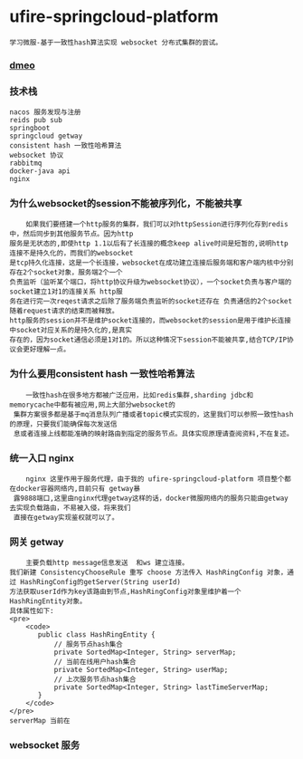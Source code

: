 # ufire-springcloud-platform
    学习微服-基于一致性hash算法实现 websocket 分布式集群的尝试。
### [dmeo](http://websocket.ufiredong.cn/ufire-websocket-ui/)
### 技术栈
    nacos 服务发现与注册
    reids pub sub 
    springboot
    springcloud getway
    consistent hash 一致性哈希算法
    websocket 协议
    rabbitmq
    docker-java api
    nginx
### 为什么websocket的session不能被序列化，不能被共享
        如果我们要搭建一个http服务的集群，我们可以对httpSession进行序列化存到redis中，然后同步到其他服务节点。因为http
    服务是无状态的,即使http 1.1以后有了长连接的概念keep alive时间是短暂的,说明http连接不是持久化的，而我们的websocket
    是tcp持久化连接，这是一个长连接，websocket在成功建立连接后服务端和客户端内核中分别存在2个socket对象，服务端2个一个
    负责监听（监听某个端口，将http协议升级为websocket协议），一个socket负责与客户端的socket建立1对1的连接关系 http服
    务在进行完一次reqest请求之后除了服务端负责监听的socket还存在 负责通信的2个socket随着request请求的结束而被释放。
    http服务的session并不是维护socket连接的，而websocket的session是用于维护长连接中socket对应关系的是持久化的,是真实
    存在的，因为socket通信必须是1对1的。所以这种情况下session不能被共享,结合TCP/IP协议会更好理解一点。
### 为什么要用consistent hash 一致性哈希算法
        一致性hash在很多地方都被广泛应用，比如redis集群,sharding jdbc和memorycache中都有被应用,网上大部分websocket的
     集群方案很多都是基于mq消息队列广播或者topic模式实现的，这里我们可以参照一致性hash的原理，只要我们能确保每次发送信
     息或者连接上线都能准确的映射路由到指定的服务节点。具体实现原理请查阅资料,不在复述。
### 统一入口 nginx
        nginx 这里作用于服务代理，由于我的 ufire-springcloud-platform 项目整个都在docker容器网络内,目前只有 getway暴
     露9888端口,这里由nginx代理getway这样的话，docker微服网络内的服务只能由getway去实现负载路由，不易被入侵，将来我们
     直接在getway实现鉴权就可以了。
### 网关 getway
        主要负载http message信息发送  和ws 建立连接。
    我们新建 ConsistencyChooseRule 重写 choose 方法传入 HashRingConfig 对象，通过 HashRingConfig的getServer(String userId)
    方法获取userId作为key该路由到节点,HashRingConfig对象里维护着一个HashRingEntity对象。
    具体属性如下:
    <pre>
        <code>
           public class HashRingEntity {
               // 服务节点hash集合
               private SortedMap<Integer, String> serverMap;
               // 当前在线用户hash集合
               private SortedMap<Integer, String> userMap;
               // 上次服务节点hash集合
               private SortedMap<Integer, String> lastTimeServerMap;
           }
        </code>
    </pre>
    serverMap 当前在
### websocket 服务
